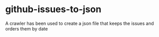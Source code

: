 # github-issues-to-json
A crawler has been used to create a json file that keeps the issues and orders them by date
